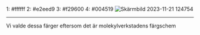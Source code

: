 1: #ffffff
2: #e2eed9
3: #f29600
4: #004519
![Skärmbild 2023-11-21 124754](https://github.com/edvinamborg/Infobord-T4/assets/146072634/3b999c5c-5552-4c31-8166-074d3bc7b9c4)

---
Vi valde dessa färger eftersom det är molekylverkstadens färgschem
